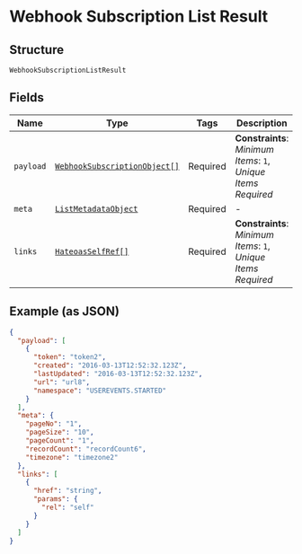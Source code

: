 
# Webhook Subscription List Result

## Structure

`WebhookSubscriptionListResult`

## Fields

| Name | Type | Tags | Description |
|  --- | --- | --- | --- |
| `payload` | [`WebhookSubscriptionObject[]`](../../doc/models/webhook-subscription-object.md) | Required | **Constraints**: *Minimum Items*: `1`, *Unique Items Required* |
| `meta` | [`ListMetadataObject`](../../doc/models/list-metadata-object.md) | Required | - |
| `links` | [`HateoasSelfRef[]`](../../doc/models/hateoas-self-ref.md) | Required | **Constraints**: *Minimum Items*: `1`, *Unique Items Required* |

## Example (as JSON)

```json
{
  "payload": [
    {
      "token": "token2",
      "created": "2016-03-13T12:52:32.123Z",
      "lastUpdated": "2016-03-13T12:52:32.123Z",
      "url": "url8",
      "namespace": "USEREVENTS.STARTED"
    }
  ],
  "meta": {
    "pageNo": "1",
    "pageSize": "10",
    "pageCount": "1",
    "recordCount": "recordCount6",
    "timezone": "timezone2"
  },
  "links": [
    {
      "href": "string",
      "params": {
        "rel": "self"
      }
    }
  ]
}
```

